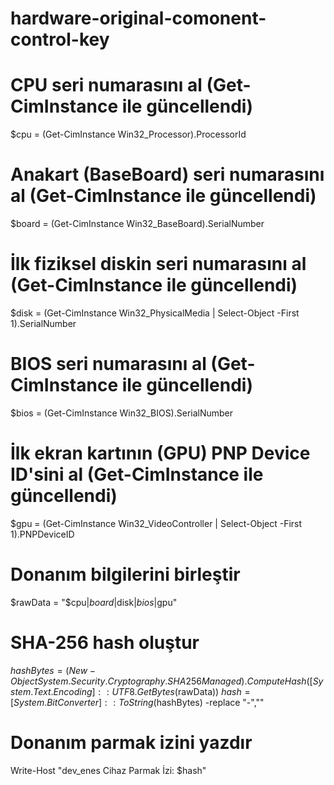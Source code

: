 # hardware-original-comonent-control-key

# CPU seri numarasını al (Get-CimInstance ile güncellendi)
$cpu = (Get-CimInstance Win32_Processor).ProcessorId

# Anakart (BaseBoard) seri numarasını al (Get-CimInstance ile güncellendi)
$board = (Get-CimInstance Win32_BaseBoard).SerialNumber

# İlk fiziksel diskin seri numarasını al (Get-CimInstance ile güncellendi)
$disk = (Get-CimInstance Win32_PhysicalMedia | Select-Object -First 1).SerialNumber

# BIOS seri numarasını al (Get-CimInstance ile güncellendi)
$bios = (Get-CimInstance Win32_BIOS).SerialNumber

# İlk ekran kartının (GPU) PNP Device ID'sini al (Get-CimInstance ile güncellendi)
$gpu = (Get-CimInstance Win32_VideoController | Select-Object -First 1).PNPDeviceID

# Donanım bilgilerini birleştir
$rawData = "$cpu|$board|$disk|$bios|$gpu"

# SHA-256 hash oluştur
$hashBytes = (New-Object System.Security.Cryptography.SHA256Managed).ComputeHash([System.Text.Encoding]::UTF8.GetBytes($rawData))
$hash = [System.BitConverter]::ToString($hashBytes) -replace "-",""

# Donanım parmak izini yazdır
Write-Host "dev_enes Cihaz Parmak İzi: $hash"
